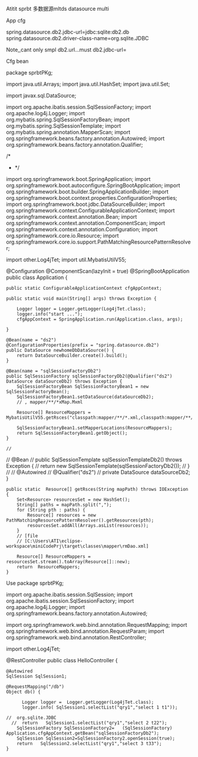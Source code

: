Atitit sprbt 多数据源mltds  datasource multi 


App cfg

spring.datasource.db2.jdbc-url=jdbc:sqlite:db2.db
spring.datasource.db2.driver-class-name=org.sqlite.JDBC

Note,,cant only smpl  db2.url...must db2.jdbc-url=

Cfg bean
 
package sprbtPKg;

import java.util.Arrays;
import java.util.HashSet;
import java.util.Set;

import javax.sql.DataSource;

import org.apache.ibatis.session.SqlSessionFactory;
import org.apache.log4j.Logger;
import org.mybatis.spring.SqlSessionFactoryBean;
import org.mybatis.spring.SqlSessionTemplate;
import org.mybatis.spring.annotation.MapperScan;
import org.springframework.beans.factory.annotation.Autowired;
import org.springframework.beans.factory.annotation.Qualifier;

/*
 * */

import org.springframework.boot.SpringApplication;
import org.springframework.boot.autoconfigure.SpringBootApplication;
import org.springframework.boot.builder.SpringApplicationBuilder;
import org.springframework.boot.context.properties.ConfigurationProperties;
import org.springframework.boot.jdbc.DataSourceBuilder;
import org.springframework.context.ConfigurableApplicationContext;
import org.springframework.context.annotation.Bean;
import org.springframework.context.annotation.ComponentScan;
import org.springframework.context.annotation.Configuration;
import org.springframework.core.io.Resource;
import org.springframework.core.io.support.PathMatchingResourcePatternResolver;

import other.Log4jTet;
import util.MybatisUtilV55;

@Configuration
@ComponentScan(lazyInit = true)
@SpringBootApplication
public class Application {

	public static ConfigurableApplicationContext cfgAppContext;

	public static void main(String[] args) throws Exception {

		Logger logger = Logger.getLogger(Log4jTet.class);
		logger.info("start ...");
		cfgAppContext = SpringApplication.run(Application.class, args);

	}

	@Bean(name = "ds2")
	@ConfigurationProperties(prefix = "spring.datasource.db2")
	public DataSource newhomeDbDataSource() {
		return DataSourceBuilder.create().build();
	}

	@Bean(name = "sqlSessionFactoryDb2")
	public SqlSessionFactory sqlSessionFactoryDb2(@Qualifier("ds2") DataSource dataSourceDb2) throws Exception {
		SqlSessionFactoryBean SqlSessionFactoryBean1 = new SqlSessionFactoryBean();
		SqlSessionFactoryBean1.setDataSource(dataSourceDb2);
		// , mapper/**/*xMap.Mxml
 
		Resource[] ResourceMappers = MybatisUtilV55.getRsces("classpath:mapper/**/*.xml,classpath:mapper/**/*Map.xml");

		SqlSessionFactoryBean1.setMapperLocations(ResourceMappers);
		return SqlSessionFactoryBean1.getObject();
	}

	//
//	@Bean
//	public SqlSessionTemplate sqlSessionTemplateDb2() throws Exception {
//		return new SqlSessionTemplate(sqlSessionFactoryDb2());
//	}
//
//	@Autowired
//	@Qualifier("ds2")
//	private DataSource dataSourceDb2;
}

	public static  Resource[] getRsces(String mapPath) throws IOException {
		Set<Resource> resourcesSet = new HashSet();
		String[] paths = mapPath.split(",");
		for (String pth : paths) {
			Resource[] resources = new PathMatchingResourcePatternResolver().getResources(pth);
			resourcesSet.addAll(Arrays.asList(resources));
		}
		// [file
		// [C:\Users\ATI\eclipse-workspace\miniCodePrj\target\classes\mapper\rmDao.xml]

		Resource[] ResourceMappers = resourcesSet.stream().toArray(Resource[]::new);
		return  ResourceMappers;
	} 

Use
package sprbtPKg;

 
import org.apache.ibatis.session.SqlSession;
import org.apache.ibatis.session.SqlSessionFactory;
import org.apache.log4j.Logger;
import org.springframework.beans.factory.annotation.Autowired;
 
import org.springframework.web.bind.annotation.RequestMapping;
import org.springframework.web.bind.annotation.RequestParam;
import org.springframework.web.bind.annotation.RestController;

import other.Log4jTet;

@RestController
public class HelloController {
 
	
	@Autowired
	SqlSession SqlSession1;

    @RequestMapping("/db")
    Object db() {
    	
    	  Logger logger =  Logger.getLogger(Log4jTet.class);
    	  logger.info( SqlSession1.selectList("qry1","select 1 t1"));
    	
    //	org.sqlite.JDBC
      //  return   SqlSession1.selectList("qry1","select 2 t22");
    	SqlSessionFactory SqlSessionFactory2=	(SqlSessionFactory) Application.cfgAppContext.getBean("sqlSessionFactoryDb2");
    	SqlSession SqlSession2=SqlSessionFactory2.openSession(true);
    	return   SqlSession2.selectList("qry1","select 3 t33");
    }
    
